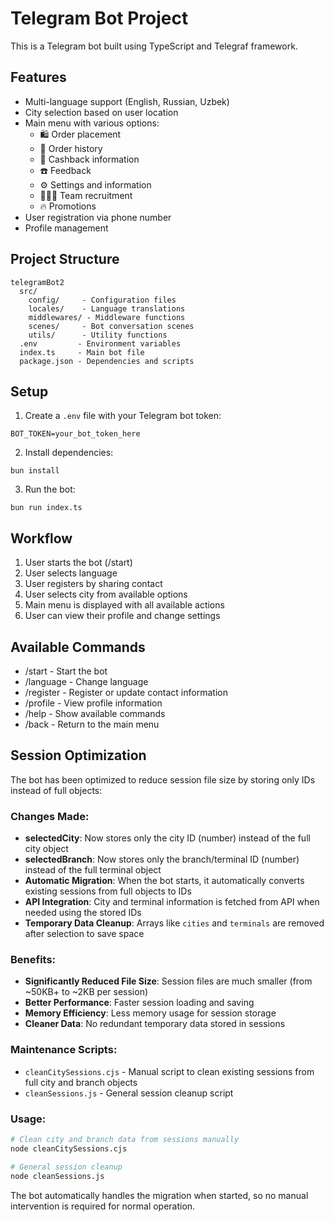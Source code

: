 # Telegram Bot Project

This is a Telegram bot built using TypeScript and Telegraf framework.

## Features

- Multi-language support (English, Russian, Uzbek)
- City selection based on user location
- Main menu with various options:
  - 🛍 Order placement
  - 📖 Order history
  - 💸 Cashback information
  - ☎️ Feedback
  - ⚙️ Settings and information
  - 🙋🏻‍♂️ Team recruitment
  - 🔥 Promotions
- User registration via phone number
- Profile management

## Project Structure

```
telegramBot2
  src/
    config/     - Configuration files
    locales/    - Language translations
    middlewares/ - Middleware functions
    scenes/     - Bot conversation scenes
    utils/      - Utility functions
  .env         - Environment variables
  index.ts     - Main bot file
  package.json - Dependencies and scripts
```

## Setup

1. Create a `.env` file with your Telegram bot token:
```
BOT_TOKEN=your_bot_token_here
```

2. Install dependencies:
```
bun install
```

3. Run the bot:
```
bun run index.ts
```

## Workflow

1. User starts the bot (/start)
2. User selects language
3. User registers by sharing contact
4. User selects city from available options
5. Main menu is displayed with all available actions
6. User can view their profile and change settings

## Available Commands

- /start - Start the bot
- /language - Change language
- /register - Register or update contact information
- /profile - View profile information
- /help - Show available commands
- /back - Return to the main menu

## Session Optimization

The bot has been optimized to reduce session file size by storing only IDs instead of full objects:

### Changes Made:
- **selectedCity**: Now stores only the city ID (number) instead of the full city object
- **selectedBranch**: Now stores only the branch/terminal ID (number) instead of the full terminal object
- **Automatic Migration**: When the bot starts, it automatically converts existing sessions from full objects to IDs
- **API Integration**: City and terminal information is fetched from API when needed using the stored IDs
- **Temporary Data Cleanup**: Arrays like `cities` and `terminals` are removed after selection to save space

### Benefits:
- **Significantly Reduced File Size**: Session files are much smaller (from ~50KB+ to ~2KB per session)
- **Better Performance**: Faster session loading and saving
- **Memory Efficiency**: Less memory usage for session storage
- **Cleaner Data**: No redundant temporary data stored in sessions

### Maintenance Scripts:
- `cleanCitySessions.cjs` - Manual script to clean existing sessions from full city and branch objects
- `cleanSessions.js` - General session cleanup script

### Usage:
```bash
# Clean city and branch data from sessions manually
node cleanCitySessions.cjs

# General session cleanup
node cleanSessions.js
```

The bot automatically handles the migration when started, so no manual intervention is required for normal operation.
